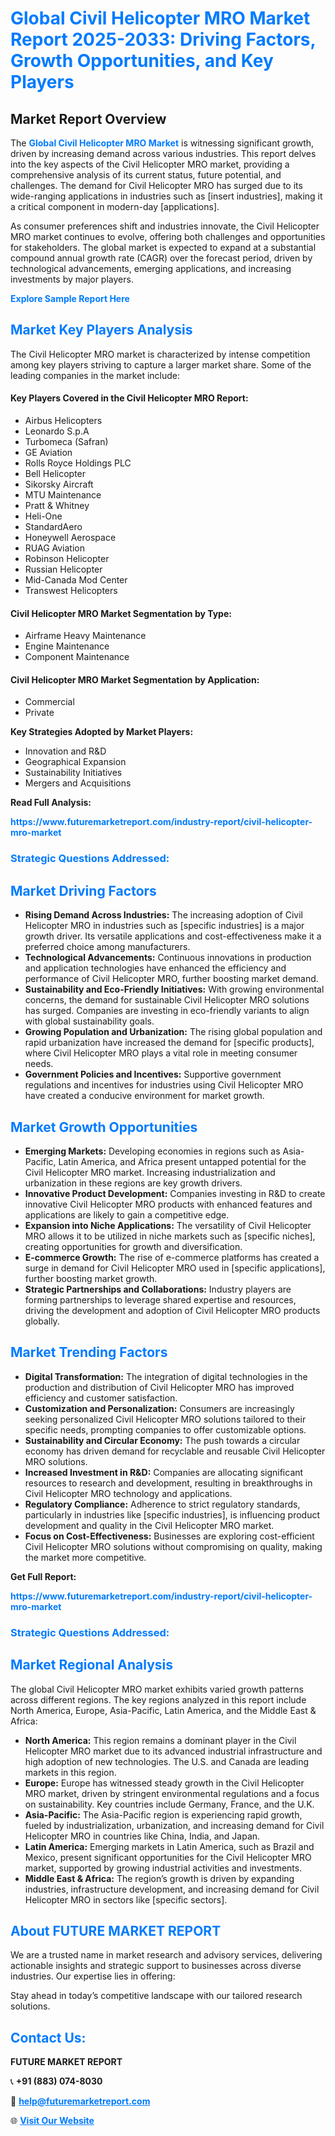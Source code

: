 <h1 style="color: #007BFF;">Global Civil Helicopter MRO Market Report 2025-2033: Driving Factors, Growth Opportunities, and Key Players</h1>

<section id="overview">
<h2>Market Report Overview</h2>
<p>The <a href="https://www.futuremarketreport.com/industry-report/civil-helicopter-mro-market" style="color: #007BFF; text-decoration: none;"><strong>Global Civil Helicopter MRO Market</strong></a> is witnessing significant growth, driven by increasing demand across various industries. This report delves into the key aspects of the Civil Helicopter MRO market, providing a comprehensive analysis of its current status, future potential, and challenges. The demand for Civil Helicopter MRO has surged due to its wide-ranging applications in industries such as [insert industries], making it a critical component in modern-day [applications].</p>
<p>As consumer preferences shift and industries innovate, the Civil Helicopter MRO market continues to evolve, offering both challenges and opportunities for stakeholders. The global market is expected to expand at a substantial compound annual growth rate (CAGR) over the forecast period, driven by technological advancements, emerging applications, and increasing investments by major players.</p>
</section>

<section id="overview">
<p><a href="https://www.futuremarketreport.com/request-sample/reportId=26902" style="color: #007BFF; text-decoration: none;"><strong>Explore Sample Report Here</strong></a></p>
</section>

<section id="key-players">
<h2 style="color: #007BFF;">Market Key Players Analysis</h2>
<p>The Civil Helicopter MRO market is characterized by intense competition among key players striving to capture a larger market share. Some of the leading companies in the market include:</p>
<h4>Key Players Covered in the Civil Helicopter MRO Report:</h4>
<ul><li>Airbus Helicopters</li><li>Leonardo S.p.A</li><li>Turbomeca (Safran)</li><li>GE Aviation</li><li>Rolls Royce Holdings PLC</li><li>Bell Helicopter</li><li>Sikorsky Aircraft</li><li>MTU Maintenance</li><li>Pratt &amp; Whitney</li><li>Heli-One</li><li>StandardAero</li><li>Honeywell Aerospace</li><li>RUAG Aviation</li><li>Robinson Helicopter</li><li>Russian Helicopter</li><li>Mid-Canada Mod Center</li><li>Transwest Helicopters</li></ul>
<h4>Civil Helicopter MRO Market Segmentation by Type:</h4>
<ul><li>Airframe Heavy Maintenance</li><li>Engine Maintenance</li><li>Component Maintenance</li></ul>

<h4>Civil Helicopter MRO Market Segmentation by Application:</h4>
<ul><li>Commercial</li><li>Private</li></ul>
<p><strong>Key Strategies Adopted by Market Players:</strong></p>
<ul>
<li>Innovation and R&D</li>
<li>Geographical Expansion</li>
<li>Sustainability Initiatives</li>
<li>Mergers and Acquisitions</li>
</ul>
</section>

<section>
<p><strong>Read Full Analysis: </strong></p><a href="https://www.futuremarketreport.com/industry-report/civil-helicopter-mro-market" style="color: #007BFF; text-decoration: none;"><strong>https://www.futuremarketreport.com/industry-report/civil-helicopter-mro-market</strong></a>
<h3 style="color: #007BFF;">Strategic Questions Addressed:</h3>
</section>

<section id="driving-factors">
<h2 style="color: #007BFF;">Market Driving Factors</h2>
<ul>
<li><strong>Rising Demand Across Industries:</strong> The increasing adoption of Civil Helicopter MRO in industries such as [specific industries] is a major growth driver. Its versatile applications and cost-effectiveness make it a preferred choice among manufacturers.</li>
<li><strong>Technological Advancements:</strong> Continuous innovations in production and application technologies have enhanced the efficiency and performance of Civil Helicopter MRO, further boosting market demand.</li>
<li><strong>Sustainability and Eco-Friendly Initiatives:</strong> With growing environmental concerns, the demand for sustainable Civil Helicopter MRO solutions has surged. Companies are investing in eco-friendly variants to align with global sustainability goals.</li>
<li><strong>Growing Population and Urbanization:</strong> The rising global population and rapid urbanization have increased the demand for [specific products], where Civil Helicopter MRO plays a vital role in meeting consumer needs.</li>
<li><strong>Government Policies and Incentives:</strong> Supportive government regulations and incentives for industries using Civil Helicopter MRO have created a conducive environment for market growth.</li>
</ul>
</section>

<section id="growth-opportunities">
<h2 style="color: #007BFF;">Market Growth Opportunities</h2>
<ul>
<li><strong>Emerging Markets:</strong> Developing economies in regions such as Asia-Pacific, Latin America, and Africa present untapped potential for the Civil Helicopter MRO market. Increasing industrialization and urbanization in these regions are key growth drivers.</li>
<li><strong>Innovative Product Development:</strong> Companies investing in R&D to create innovative Civil Helicopter MRO products with enhanced features and applications are likely to gain a competitive edge.</li>
<li><strong>Expansion into Niche Applications:</strong> The versatility of Civil Helicopter MRO allows it to be utilized in niche markets such as [specific niches], creating opportunities for growth and diversification.</li>
<li><strong>E-commerce Growth:</strong> The rise of e-commerce platforms has created a surge in demand for Civil Helicopter MRO used in [specific applications], further boosting market growth.</li>
<li><strong>Strategic Partnerships and Collaborations:</strong> Industry players are forming partnerships to leverage shared expertise and resources, driving the development and adoption of Civil Helicopter MRO products globally.</li>
</ul>
</section>

<section id="trending-factors">
<h2 style="color: #007BFF;">Market Trending Factors</h2>
<ul>
<li><strong>Digital Transformation:</strong> The integration of digital technologies in the production and distribution of Civil Helicopter MRO has improved efficiency and customer satisfaction.</li>
<li><strong>Customization and Personalization:</strong> Consumers are increasingly seeking personalized Civil Helicopter MRO solutions tailored to their specific needs, prompting companies to offer customizable options.</li>
<li><strong>Sustainability and Circular Economy:</strong> The push towards a circular economy has driven demand for recyclable and reusable Civil Helicopter MRO solutions.</li>
<li><strong>Increased Investment in R&D:</strong> Companies are allocating significant resources to research and development, resulting in breakthroughs in Civil Helicopter MRO technology and applications.</li>
<li><strong>Regulatory Compliance:</strong> Adherence to strict regulatory standards, particularly in industries like [specific industries], is influencing product development and quality in the Civil Helicopter MRO market.</li>
<li><strong>Focus on Cost-Effectiveness:</strong> Businesses are exploring cost-efficient Civil Helicopter MRO solutions without compromising on quality, making the market more competitive.</li>
</ul>
</section>

<section>
<p><strong>Get Full Report: </strong></p><a href="https://www.futuremarketreport.com/industry-report/civil-helicopter-mro-market" style="color: #007BFF; text-decoration: none;"><strong>https://www.futuremarketreport.com/industry-report/civil-helicopter-mro-market</strong></a>
<h3 style="color: #007BFF;">Strategic Questions Addressed:</h3>
</section>


<section id="regional-analysis">
<h2 style="color: #007BFF;">Market Regional Analysis</h2>
<p>The global Civil Helicopter MRO market exhibits varied growth patterns across different regions. The key regions analyzed in this report include North America, Europe, Asia-Pacific, Latin America, and the Middle East & Africa:</p>
<ul>
<li><strong>North America:</strong> This region remains a dominant player in the Civil Helicopter MRO market due to its advanced industrial infrastructure and high adoption of new technologies. The U.S. and Canada are leading markets in this region.</li>
<li><strong>Europe:</strong> Europe has witnessed steady growth in the Civil Helicopter MRO market, driven by stringent environmental regulations and a focus on sustainability. Key countries include Germany, France, and the U.K.</li>
<li><strong>Asia-Pacific:</strong> The Asia-Pacific region is experiencing rapid growth, fueled by industrialization, urbanization, and increasing demand for Civil Helicopter MRO in countries like China, India, and Japan.</li>
<li><strong>Latin America:</strong> Emerging markets in Latin America, such as Brazil and Mexico, present significant opportunities for the Civil Helicopter MRO market, supported by growing industrial activities and investments.</li>
<li><strong>Middle East & Africa:</strong> The region’s growth is driven by expanding industries, infrastructure development, and increasing demand for Civil Helicopter MRO in sectors like [specific sectors].</li>
</ul>
</section>

<footer>
<h2 style="color: #007BFF;">About FUTURE MARKET REPORT</h2>
<p>We are a trusted name in market research and advisory services, delivering actionable insights and strategic support to businesses across diverse industries. Our expertise lies in offering:</p>

<p>Stay ahead in today’s competitive landscape with our tailored research solutions.</p>

<h2 style="color: #007BFF;">Contact Us:</h2>
<p><strong>FUTURE MARKET REPORT</strong></p>
<p>📞 <strong>+91 (883) 074-8030</strong></p>
<p>📧 <strong><a href="mailto:help@futuremarketreport.com" style="color: #007BFF;">help@futuremarketreport.com</a></strong></p>
<p>🌐 <strong><a href="https://www.futuremarketreport.com/" style="color: #007BFF;">Visit Our Website</a></strong></p>
</footer>